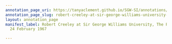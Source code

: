 ```yaml
---
annotation_page_uri: https://tanyaclement.github.io/SGW-SI/annotations/robert-creeley-at-sir-george-williams-university-the-poetry-series-24-february-1967-canvas-1-robert-creeley.json
annotation_page_slug: robert-creeley-at-sir-george-williams-university-the-poetry-series-24-february-1967-canvas-1-robert-creeley
layout: annotation_page
manifest_label: Robert Creeley at Sir George Williams University, The Poetry Series,
  24 February 1967

---
```

